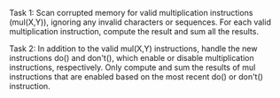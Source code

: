 Task 1:
Scan corrupted memory for valid multiplication instructions (mul(X,Y)), ignoring any invalid characters or sequences. For each valid multiplication instruction, compute the result and sum all the results.

Task 2:
In addition to the valid mul(X,Y) instructions, handle the new instructions do() and don't(), which enable or disable multiplication instructions, respectively. Only compute and sum the results of mul instructions that are enabled based on the most recent do() or don't() instruction.